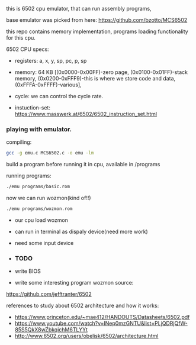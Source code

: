 this is 6502 cpu emulator, that can run assembly programs,

base emulator was picked from here: https://github.com/bzotto/MCS6502

this repo contains memory implementation, programs loading functionality for this cpu.

6502 CPU specs:

- registers: a, x, y, sp, pc, p, sp

- memory: 64 KB [(0x0000-0x00FF)-zero page, (0x0100-0x01FF)-stack memory, (0x0200-0xFFF9)-this is where we store code and data, (0xFFFA-0xFFFF)-various], 

- cycle: we can control the cycle rate.

- instuction-set: https://www.masswerk.at/6502/6502_instruction_set.html

### playing with emulator.
compiling:
```bash
gcc -g emu.c MCS6502.c -o emu -lm 
```

build a program before running it in cpu, available in /programs

running programs:
```bash
./emu programs/basic.rom
```
now we can run wozmon(kind of!!)
```bash
./emu programs/wozmon.rom
```
- our cpu load wozmon
- can run in terminal as dispaly device(need more work)
- need some input device


- ### TODO
- write BIOS
- write some interesting program
wozmon source:

https://github.com/jefftranter/6502

references to study about 6502 architecture and how it works:
- https://www.princeton.edu/~mae412/HANDOUTS/Datasheets/6502.pdf
- https://www.youtube.com/watch?v=lNep0mzGNTU&list=PLjQDRjQfW-85S5QkX8wZbkqichM6TLYYt
- http://www.6502.org/users/obelisk/6502/architecture.html

